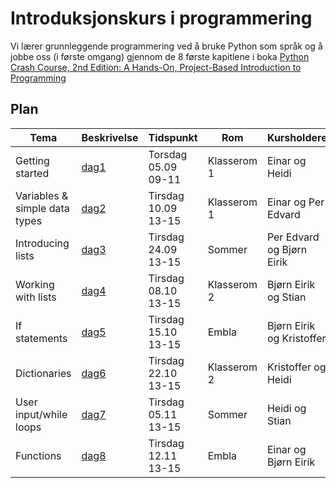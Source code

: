 # Introduksjonskurs i programmering


Vi lærer grunnleggende programmering ved å bruke Python som språk og å jobbe oss (i første omgang) gjennom de 8 første kapitlene i boka [Python Crash Course, 2nd Edition: A Hands-On, Project-Based Introduction to Programming](https://www.amazon.com/Python-Crash-Course-Eric-Matthes-ebook/dp/B07J4521M3)

## Plan

| Tema | Beskrivelse | Tidspunkt | Rom | Kursholdere |
|------|-------------|-----------|-----|-------------|
| Getting started | [dag1](dag1) | Torsdag 05.09 09-11 | Klasserom 1 | Einar og Heidi |
| Variables & simple data types | [dag2](dag2) | Tirsdag 10.09 13-15 | Klasserom 1 | Einar og Per Edvard |
| Introducing lists | [dag3](dag3) | Tirsdag 24.09 13-15 | Sommer | Per Edvard og Bjørn Eirik |
| Working with lists | [dag4](dag4) | Tirsdag 08.10 13-15 | Klasserom 2 | Bjørn Eirik og Stian |
| If statements | [dag5](dag5) | Tirsdag 15.10 13-15 | Embla | Bjørn Eirik og Kristoffer |
| Dictionaries | [dag6](dag6)| Tirsdag 22.10 13-15 | Klasserom 2 | Kristoffer og Heidi |
| User input/while loops | [dag7](dag7) | Tirsdag 05.11 13-15 | Sommer | Heidi og Stian |
| Functions | [dag8](dag8) | Tirsdag 12.11 13-15 | Embla | Einar og Bjørn Eirik | 
